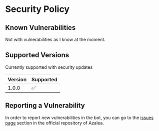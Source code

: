 # Security Policy

## Known Vulnerabilities

Not with vulnerabilities as I know at the moment.

## Supported Versions

Currently supported with security updates

| Version | Supported          |
| ------- | ------------------ |
| 1.0.0  | :white_check_mark: |


## Reporting a Vulnerability

In order to report new vulnerabilities in the bot, you can go to the [issues page](https://github.com/Project-Pyro/Azalea-bot/issues) section in the official repository of Azalea.
